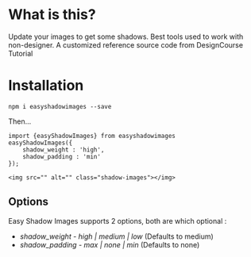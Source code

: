 # What is this?

Update your images to get some shadows.
Best tools used to work with non-designer.
A customized reference source code from DesignCourse Tutorial 

# Installation

`npm i easyshadowimages --save`

Then...

```
import {easyShadowImages} from easyshadowimages
easyShadowImages({
    shadow_weight : 'high',
    shadow_padding : 'min'
});

```

`<img src="" alt="" class="shadow-images"></img>`


## Options

Easy Shadow Images supports 2 options, both are which optional : 

* *shadow_weight* - _high | medium | low_ (Defaults to medium)
* *shadow_padding* - _max | none | min_ (Defaults to none)

